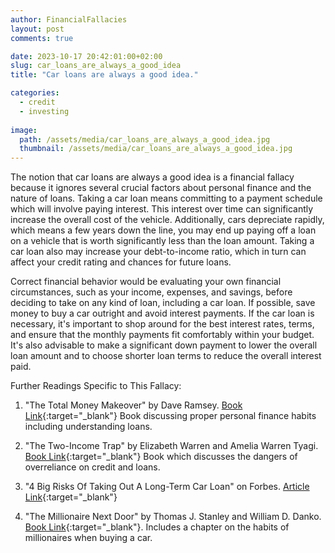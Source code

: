 ```yaml
---
author: FinancialFallacies
layout: post
comments: true

date: 2023-10-17 20:42:01:00+02:00  
slug: car_loans_are_always_a_good_idea
title: "Car loans are always a good idea."

categories:
  - credit
  - investing
  
image:
  path: /assets/media/car_loans_are_always_a_good_idea.jpg
  thumbnail: /assets/media/car_loans_are_always_a_good_idea.jpg
---
```


The notion that car loans are always a good idea is a financial fallacy because it ignores several crucial factors about personal finance and the nature of loans. Taking a car loan means committing to a payment schedule which will involve paying interest. This interest over time can significantly increase the overall cost of the vehicle. Additionally, cars depreciate rapidly, which means a few years down the line, you may end up paying off a loan on a vehicle that is worth significantly less than the loan amount. Taking a car loan also may increase your debt-to-income ratio, which in turn can affect your credit rating and chances for future loans. 

Correct financial behavior would be evaluating your own financial circumstances, such as your income, expenses, and savings, before deciding to take on any kind of loan, including a car loan. If possible, save money to buy a car outright and avoid interest payments. If the car loan is necessary, it's important to shop around for the best interest rates, terms, and ensure that the monthly payments fit comfortably within your budget. It's also advisable to make a significant down payment to lower the overall loan amount and to choose shorter loan terms to reduce the overall interest paid.

Further Readings Specific to This Fallacy:


1. "The Total Money Makeover" by Dave Ramsey. [Book Link](https://www.amazon.com/Total-Money-Makeover-Classic-Financial/dp/1595555277/ref=nosim?tag=financialfall-20){:target="_blank"}
Book discussing proper personal finance habits including understanding loans.

2. "The Two-Income Trap" by Elizabeth Warren and Amelia Warren Tyagi. [Book Link](https://www.amazon.com/Two-Income-Trap-Middle-Class-Parents-Going/dp/0465090907/ref=nosim?tag=financialfall-20){:target="_blank"}
Book which discusses the dangers of overreliance on credit and loans.

3. "4 Big Risks Of Taking Out A Long-Term Car Loan" on Forbes. [Article Link](https://www.forbes.com/sites/nextavenue/2017/05/16/4-big-risks-of-taking-out-a-long-term-car-loan/){:target="_blank"}

4. "The Millionaire Next Door" by Thomas J. Stanley and William D. Danko. [Book Link](https://www.amazon.com/Millionaire-Next-Door-Surprising-Americas/dp/1589795474/ref=nosim?tag=financialfall-20){:target="_blank"}.
Includes a chapter on the habits of millionaires when buying a car.
